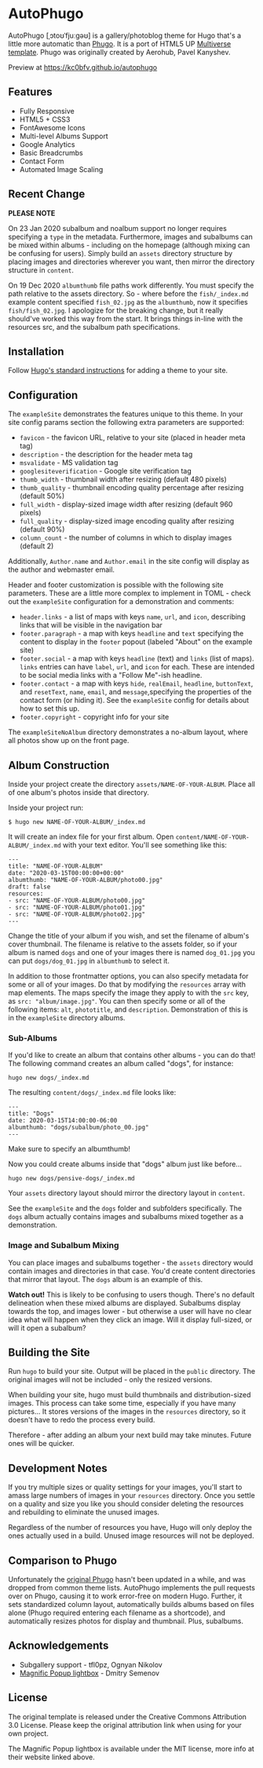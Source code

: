 # AutoPhugo

AutoPhugo [ˌɔtoʊˈfjuːgəʊ] is a gallery/photoblog theme for Hugo that's a little more automatic than [Phugo](https://github.com/kc0bfv/phugo/).  It is a port of HTML5 UP [Multiverse template](https://html5up.net/multiverse).  Phugo was originally created by Aerohub, Pavel Kanyshev.

Preview at <https://kc0bfv.github.io/autophugo>

## Features

- Fully Responsive
- HTML5 + CSS3
- FontAwesome Icons
- Multi-level Albums Support
- Google Analytics
- Basic Breadcrumbs
- Contact Form
- Automated Image Scaling

## Recent Change

**PLEASE NOTE**

On 23 Jan 2020 subalbum and noalbum support no longer requires specifying a `type` in the metadata.  Furthermore, images and subalbums can be mixed within albums - including on the homepage (although mixing can be confusing for users).  Simply build an `assets` directory structure by placing images and directories wherever you want, then mirror the directory structure in `content`.

On 19 Dec 2020 `albumthumb` file paths work differently.  You must specify the path relative to the assets directory.  So - where before the `fish/_index.md` example content specified `fish_02.jpg` as the `albumthumb`, now it specifies `fish/fish_02.jpg`.  I apologize for the breaking change, but it really should've worked this way from the start.  It brings things in-line with the resources src, and the subalbum path specifications.

## Installation

Follow [Hugo's standard instructions](https://gohugo.io/getting-started/quick-start/#step-3-add-a-theme) for adding a theme to your site.

## Configuration

The `exampleSite` demonstrates the features unique to this theme.  In your site config params section the following extra parameters are supported:

* `favicon` - the favicon URL, relative to your site (placed in header meta tag)
* `description` - the description for the header meta tag
* `msvalidate` - MS validation tag
* `googlesiteverification` - Google site verification tag
* `thumb_width` - thumbnail width after resizing (default 480 pixels)
* `thumb_quality` - thumbnail encoding quality percentage after resizing (default 50%)
* `full_width` - display-sized image width after resizing (default 960 pixels)
* `full_quality` - display-sized image encoding quality after resizing (default 90%)
* `column_count` - the number of columns in which to display images (default 2)

Additionally, `Author.name` and `Author.email` in the site config will display as the author and webmaster email.

Header and footer customization is possible with the following site parameters.  These are a little more complex to implement in TOML - check out the `exampleSite` configuration for a demonstration and comments:

* `header.links` - a list of maps with keys `name`, `url`, and `icon`, describing links that will be visible in the navigation bar
* `footer.paragraph` - a map with keys `headline` and `text` specifying the content to display in the `footer` popout (labeled "About" on the example site)
* `footer.social` - a map with keys `headline` (text) and `links` (list of maps). `links` entries can have `label`, `url`, and `icon` for each.  These are intended to be social media links with a "Follow Me"-ish headline.
* `footer.contact` - a map with keys `hide`, `realEmail`, `headline`, `buttonText`, and `resetText`, `name`, `email`, and `message`,specifying the properties of the contact form (or hiding it).  See the `exampleSite` config for details about how to set this up.
* `footer.copyright` - copyright info for your site

The `exampleSiteNoAlbum` directory demonstrates a no-album layout, where all photos show up on the front page.

## Album Construction

Inside your project create the directory `assets/NAME-OF-YOUR-ALBUM`.  Place all of one album's photos inside that directory.

Inside your project run:

```
$ hugo new NAME-OF-YOUR-ALBUM/_index.md
```

It will create an index file for your first album.  Open `content/NAME-OF-YOUR-ALBUM/_index.md` with your text editor. You'll see something like this:

```
---
title: "NAME-OF-YOUR-ALBUM"
date: "2020-03-15T00:00:00+00:00"
albumthumb: "NAME-OF-YOUR-ALBUM/photo00.jpg"
draft: false
resources:
- src: "NAME-OF-YOUR-ALBUM/photo00.jpg"
- src: "NAME-OF-YOUR-ALBUM/photo01.jpg"
- src: "NAME-OF-YOUR-ALBUM/photo02.jpg"
---
```

Change the title of your album if you wish, and set the filename of album's cover thumbnail.  The filename is relative to the assets folder, so if your album is named `dogs` and one of your images there is named `dog_01.jpg` you can put `dogs/dog_01.jpg` in `albumthumb` to select it.

In addition to those frontmatter options, you can also specify metadata for some or all of your images.  Do that by modifying the `resources` array with map elements.  The maps specify the image they apply to with the `src` key, as `src: "album/image.jpg"`.  You can then specify some or all of the following items: `alt`, `phototitle`, and `description`.  Demonstration of this is in the `exampleSite` directory albums.

### Sub-Albums

If you'd like to create an album that contains other albums - you can do that!  The following command creates an album called "dogs", for instance:

```
hugo new dogs/_index.md
```

The resulting `content/dogs/_index.md` file looks like:

```
---
title: "Dogs"
date: 2020-03-15T14:00:00-06:00
albumthumb: "dogs/subalbum/photo_00.jpg"
---
```

Make sure to specify an albumthumb!

Now you could create albums inside that "dogs" album just like before...

```
hugo new dogs/pensive-dogs/_index.md
```

Your `assets` directory layout should mirror the directory layout in `content`.

See the `exampleSite` and the `dogs` folder and subfolders specifically.  The `dogs` album actually contains images and subalbums mixed together as a demonstration.

### Image and Subalbum Mixing

You can place images and subalbums together - the `assets` directory would contain images and directories in that case.  You'd create content directories that mirror that layout.  The `dogs` album is an example of this.

**Watch out!**  This is likely to be confusing to users though.  There's no default delineation when these mixed albums are displayed.  Subalbums display towards the top, and images lower - but otherwise a user will have no clear idea what will happen when they click an image.  Will it display full-sized, or will it open a subalbum?

## Building the Site

Run `hugo` to build your site.  Output will be placed in the `public` directory.  The original images will not be included - only the resized versions.

When building your site, hugo must build thumbnails and distribution-sized images.  This process can take some time, especially if you have many pictures...  It stores versions of the images in the `resources` directory, so it doesn't have to redo the process every build.

Therefore - after adding an album your next build may take minutes.  Future ones will be quicker.

## Development Notes

If you try multiple sizes or quality settings for your images, you'll start to amass large numbers of images in your `resources` directory.  Once you settle on a quality and size you like you should consider deleting the resources and rebuilding to eliminate the unused images.

Regardless of the number of resources you have, Hugo will only deploy the ones actually used in a build.  Unused image resources will not be deployed.

## Comparison to Phugo

Unfortunately the [original Phugo](https://github.com/aerohub/phugo) hasn't been updated in a while, and was dropped from common theme lists.  AutoPhugo implements the pull requests over on Phugo, causing it to work error-free on modern Hugo.  Further, it sets standardized column layout, automatically builds albums based on files alone (Phugo required entering each filename as a shortcode), and automatically resizes photos for display and thumbnail.  Plus, subalbums.

## Acknowledgements

* Subgallery support - tfl0pz, Ognyan Nikolov
* [Magnific Popup lightbox](https://dimsemenov.com/plugins/magnific-popup/) - Dmitry Semenov

## License

The original template is released under the Creative Commons Attribution 3.0 License. Please keep the original attribution link when using for your own project.

The Magnific Popup lightbox is available under the MIT license, more info at their website linked above.
